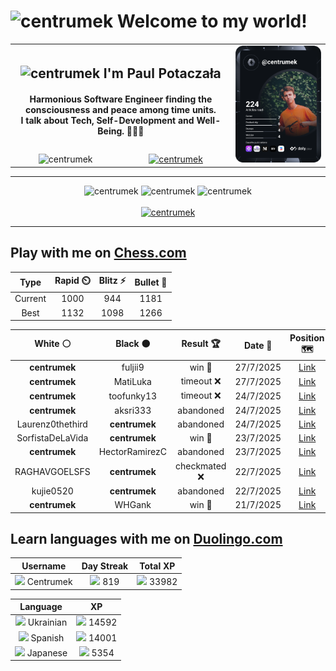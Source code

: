 <h1>
  <img
    src="https://emojis.slackmojis.com/emojis/images/1531849430/4246/blob-sunglasses.gif"
    width="30"
    alt="centrumek"
  />
  Welcome to my world!
</h1>

<table>
  <tbody>
    <tr>
      <td align="center" width="70%" colspan="2">
        <h2>
          <img
            src="https://raw.githubusercontent.com/MartinHeinz/MartinHeinz/master/wave.gif"
            width="30px"
            alt="centrumek"
          />
          I'm Paul Potaczała
        </h2>
        <h4>
          Harmonious Software Engineer finding the consciousness and peace among time units.
          <br/>
          I talk about Tech, Self-Development and Well-Being. 🌿🧘🚀
        </h4>
      </td>
      <td width="30%" rowspan="2">
        <a href="https://app.daily.dev/centrumek">
          <img
            src="./devcard.svg"
            alt="centrumek"
          />
        </a>
      </td>
    </tr>
    <tr align="center">
      <td>
        <img
          src="https://komarev.com/ghpvc/?username=centrumek&label=visitors&color=0e75b6&style=flat"
          alt="centrumek"
        >
      </td>
      <td>
        <a href="https://stackoverflow.com/users/14496012/centrumek">
          <img
            src="https://stackoverflow.com/users/flair/14496012.png?theme=dark"
            alt="centrumek"
          >
        </a>
      </td>
    </tr>
  </tbody>
</table>

---
<div align="center">
  <img 
    src="https://github-readme-stats.vercel.app/api?username=centrumek&show_icons=true&count_private=true&theme=dark&hide_border=true&hide=issues,contribs&bg_color=00000000"
    alt="centrumek"
  />
  <img
    src="https://github-readme-stats.vercel.app/api/top-langs/?username=centrumek&layout=compact&hide_border=true&theme=dark&bg_color=00000000&langs_count=6&exclude_repo=air-statistic-app"
    alt="centrumek"
  />
  <img 
    src="https://github-readme-streak-stats.herokuapp.com?user=centrumek&theme=dark&hide_border=true&background=FFFFFF00"
    alt="centrumek"
  />
  <br/>
  <br/>
  <a href="https://www.buymeacoffee.com/centrumek">
    <img
      src="https://cdn.buymeacoffee.com/buttons/v2/default-orange.png"
      height="50"
      width="210"
      alt="centrumek"
    />
  </a>
</div>

---

## Play with me on [Chess.com](https://www.chess.com/member/centrumek)

<div align="center">
<!--START_SECTION:chessStats-->
<!-- Automatically generated with https://github.com/Balastrong/chess-stats-action -->

| Type | Rapid ⏲️ | Blitz ⚡ | Bullet 🔫 |
|:---:|:---:|:---:|:---:|
| Current | 1000 | 944 | 1181 |
| Best | 1132 | 1098 | 1266 |

| White ⚪ | Black ⚫ | Result 🏆 | Date 📅 | Position 🗺️ | Type 🕕 |
|:---:|:---:|:---:|:---:|:---:|:---:|
| **centrumek** | fuljii9 | win 🥇 | 27/7/2025 | <a href="http://www.ee.unb.ca/cgi-bin/tervo/fen.pl?select=8/p7/1pkNp3/3pP3/8/2P3P1/P7/2K2R2 b - - 1 38">Link</a> | Blitz |
| **centrumek** | MatiLuka | timeout ❌ | 27/7/2025 | <a href="http://www.ee.unb.ca/cgi-bin/tervo/fen.pl?select=rnbqkb1r/ppp1pppp/5n2/3p4/3P4/4P3/PPP2PPP/RNBQKBNR w KQkq - 1 3">Link</a> | Daily |
| **centrumek** | toofunky13 | timeout ❌ | 24/7/2025 | <a href="http://www.ee.unb.ca/cgi-bin/tervo/fen.pl?select=6k1/1p4p1/pR1P1p1p/5q2/P6P/6P1/2P2r1K/8 w - - 0 45">Link</a> | Blitz |
| **centrumek** | aksri333 | abandoned  | 24/7/2025 | <a href="http://www.ee.unb.ca/cgi-bin/tervo/fen.pl?select=rn2k2r/pp4pp/2pb1n2/3p2N1/8/2NBP3/PPPBKP2/q7 w kq - 0 18">Link</a> | Blitz |
| Laurenz0thethird | **centrumek** | abandoned  | 24/7/2025 | <a href="http://www.ee.unb.ca/cgi-bin/tervo/fen.pl?select=2r2bnr/1Q2kpp1/2Bp1q1p/2p5/3pP3/2PP3P/PP1B1PP1/R4RK1 b - - 4 17">Link</a> | Blitz |
| SorfistaDeLaVida | **centrumek** | win 🥇 | 23/7/2025 | <a href="http://www.ee.unb.ca/cgi-bin/tervo/fen.pl?select=3k3r/1pp5/3pR3/3Pp3/4Q3/2P5/PP3q1P/7K w - - 2 29">Link</a> | Blitz |
| **centrumek** | HectorRamirezC | abandoned  | 23/7/2025 | <a href="http://www.ee.unb.ca/cgi-bin/tervo/fen.pl?select=rnb1kbnr/pp1p1ppp/8/8/1qBN4/4P3/PPP2PPP/RNB1K2R w KQkq - 1 7">Link</a> | Blitz |
| RAGHAVGOELSFS | **centrumek** | checkmated ❌ | 22/7/2025 | <a href="http://www.ee.unb.ca/cgi-bin/tervo/fen.pl?select=3r4/6R1/7p/6p1/6Pk/3p3P/6K1/4B3 b - - 2 42">Link</a> | Blitz |
| kujie0520 | **centrumek** | abandoned  | 22/7/2025 | <a href="http://www.ee.unb.ca/cgi-bin/tervo/fen.pl?select=8/5P1R/1b1pk3/6P1/2P4P/3K1Nn1/P5P1/8 b - - 0 42">Link</a> | Blitz |
| **centrumek** | WHGank | win 🥇 | 21/7/2025 | <a href="http://www.ee.unb.ca/cgi-bin/tervo/fen.pl?select=5rk1/p5pp/2pN2P1/2qp3n/P7/4Q2P/4K3/R5R1 w - - 0 29">Link</a> | Blitz |

<!--END_SECTION:chessStats-->
</div>

## Learn languages with me on [Duolingo.com](https://www.duolingo.com/profile/Centrumek)

<div align="center">
<!--START_SECTION:duolingoStats-->
<!-- Automatically generated with https://github.com/centrumek/duolingo-readme-stats-->

| Username | Day Streak | Total XP |
|:---:|:---:|:---:|
| <img src="https://raw.githubusercontent.com/centrumek/duolingo-readme-stats/main/assets/duolingo.png" height="12"> Centrumek | <img src="https://raw.githubusercontent.com/centrumek/duolingo-readme-stats/main/assets/streakinactive.svg" height="12"> 819 | <img src="https://raw.githubusercontent.com/centrumek/duolingo-readme-stats/main/assets/xp.svg" height="12"> 33982 | <img src="https://raw.githubusercontent.com/centrumek/duolingo-readme-stats/main/assets/xp.svg" height="12"> 0 |

| Language | XP |
|:---:|:---:|
| <img src="https://raw.githubusercontent.com/centrumek/duolingo-readme-stats/main/assets/langs/ukrainian.svg" height="12"> Ukrainian | <img src="https://raw.githubusercontent.com/centrumek/duolingo-readme-stats/main/assets/xp.svg" height="12"> 14592 |
| <img src="https://raw.githubusercontent.com/centrumek/duolingo-readme-stats/main/assets/langs/spanish.svg" height="12"> Spanish | <img src="https://raw.githubusercontent.com/centrumek/duolingo-readme-stats/main/assets/xp.svg" height="12"> 14001 |
| <img src="https://raw.githubusercontent.com/centrumek/duolingo-readme-stats/main/assets/langs/japanese.svg" height="12"> Japanese | <img src="https://raw.githubusercontent.com/centrumek/duolingo-readme-stats/main/assets/xp.svg" height="12"> 5354 |

<!--END_SECTION:duolingoStats-->
</div>
<!--
**centrumek/centrumek** is a ✨ _special_ ✨ repository because its `README.md` (this file) appears on your GitHub profile.

Here are some ideas to get you started:

- 🔭 I’m currently working on ...
- 🌱 I’m currently learning ...
- 👯 I’m looking to collaborate on ...
- 🤔 I’m looking for help with ...
- 💬 Ask me about ...
- 📫 How to reach me: ...
- 😄 Pronouns: ...
- ⚡ Fun fact: ...
-->
